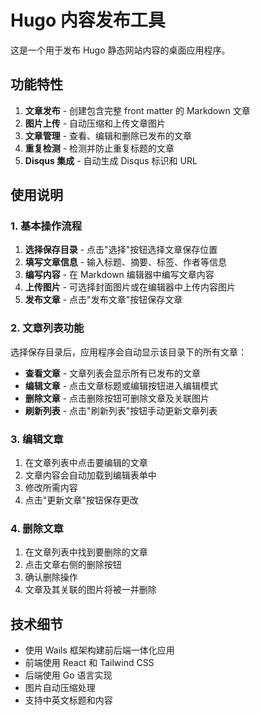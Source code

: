 # Hugo 内容发布工具

这是一个用于发布 Hugo 静态网站内容的桌面应用程序。

## 功能特性

1. **文章发布** - 创建包含完整 front matter 的 Markdown 文章
2. **图片上传** - 自动压缩和上传文章图片
3. **文章管理** - 查看、编辑和删除已发布的文章
4. **重复检测** - 检测并防止重复标题的文章
5. **Disqus 集成** - 自动生成 Disqus 标识和 URL

## 使用说明

### 1. 基本操作流程

1. **选择保存目录** - 点击"选择"按钮选择文章保存位置
2. **填写文章信息** - 输入标题、摘要、标签、作者等信息
3. **编写内容** - 在 Markdown 编辑器中编写文章内容
4. **上传图片** - 可选择封面图片或在编辑器中上传内容图片
5. **发布文章** - 点击"发布文章"按钮保存文章

### 2. 文章列表功能

选择保存目录后，应用程序会自动显示该目录下的所有文章：

- **查看文章** - 文章列表会显示所有已发布的文章
- **编辑文章** - 点击文章标题或编辑按钮进入编辑模式
- **删除文章** - 点击删除按钮可删除文章及关联图片
- **刷新列表** - 点击"刷新列表"按钮手动更新文章列表

### 3. 编辑文章

1. 在文章列表中点击要编辑的文章
2. 文章内容会自动加载到编辑表单中
3. 修改所需内容
4. 点击"更新文章"按钮保存更改

### 4. 删除文章

1. 在文章列表中找到要删除的文章
2. 点击文章右侧的删除按钮
3. 确认删除操作
4. 文章及其关联的图片将被一并删除

## 技术细节

- 使用 Wails 框架构建前后端一体化应用
- 前端使用 React 和 Tailwind CSS
- 后端使用 Go 语言实现
- 图片自动压缩处理
- 支持中英文标题和内容